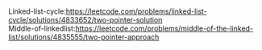 <br>Linked-list-cycle:https://leetcode.com/problems/linked-list-cycle/solutions/4833652/two-pointer-solution
<br>Middle-of-linkedlist:https://leetcode.com/problems/middle-of-the-linked-list/solutions/4835555/two-pointer-approach
